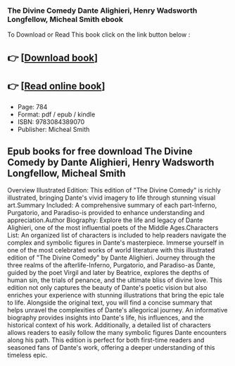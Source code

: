 ### The Divine Comedy Dante Alighieri, Henry Wadsworth Longfellow, Micheal Smith ebook

To Download or Read This book click on the link button below :

## 👉  [**[Download book](http://filesbooks.info/download.php?group=book&from=github.com&id=717753&lnk=1061 "Download book")**]

## 👉  [**[Read online book](http://filesbooks.info/download.php?group=book&from=github.com&id=717753&lnk=1061 "Read online book")**]


* Page: 784
* Format: pdf / epub / kindle
* ISBN: 9783084389070
* Publisher: Micheal Smith



## Epub books for free download The Divine Comedy by Dante Alighieri, Henry Wadsworth Longfellow, Micheal Smith


Overview
Illustrated Edition: This edition of &quot;The Divine Comedy&quot; is richly illustrated, bringing Dante&#039;s vivid imagery to life through stunning visual art.Summary Included: A comprehensive summary of each part-Inferno, Purgatorio, and Paradiso-is provided to enhance understanding and appreciation.Author Biography: Explore the life and legacy of Dante Alighieri, one of the most influential poets of the Middle Ages.Characters List: An organized list of characters is included to help readers navigate the complex and symbolic figures in Dante&#039;s masterpiece. Immerse yourself in one of the most celebrated works of world literature with this illustrated edition of &quot;The Divine Comedy&quot; by Dante Alighieri. Journey through the three realms of the afterlife-Inferno, Purgatorio, and Paradiso-as Dante, guided by the poet Virgil and later by Beatrice, explores the depths of human sin, the trials of penance, and the ultimate bliss of divine love. This edition not only captures the beauty of Dante&#039;s poetic vision but also enriches your experience with stunning illustrations that bring the epic tale to life. Alongside the original text, you will find a concise summary that helps unravel the complexities of Dante&#039;s allegorical journey. An informative biography provides insights into Dante&#039;s life, his influences, and the historical context of his work. Additionally, a detailed list of characters allows readers to easily follow the many symbolic figures Dante encounters along his path. This edition is perfect for both first-time readers and seasoned fans of Dante&#039;s work, offering a deeper understanding of this timeless epic.



